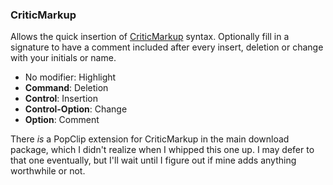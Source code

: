 ### CriticMarkup

Allows the quick insertion of [CriticMarkup][] syntax. Optionally fill in a signature to have a comment included after every insert, deletion or change with your initials or name.

- No modifier: Highlight
- **Command**: Deletion
- **Control**: Insertion
- **Control-Option**: Change
- **Option**: Comment

[CriticMarkup]: http://criticmarkup.com/spec.php

There _is_ a PopClip extension for CriticMarkup in the main download package, which I didn't realize when I whipped this one up. I may defer to that one eventually, but I'll wait until I figure out if mine adds anything worthwhile or not.
